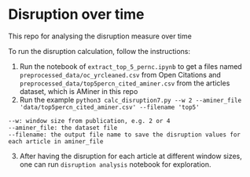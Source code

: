 # Disruption over time
This repo for analysing the disruption measure over time

To run the disruption calculation, follow the instructions:
1. Run the notebook of `extract_top_5_pernc.ipynb` to get a files named `preprocessed_data/oc_yrcleaned.csv` from Open Citations and `preprocessed_data/top5percn_cited_aminer.csv` from the articles dataset, which is AMiner in this repo
2. Run the example `python3 calc_disruption7.py --w 2 --aminer_file 'data/top5percn_cited_aminer.csv' --filename 'top5'`
```
--w: window size from publication, e.g. 2 or 4
--aminer_file: the dataset file
--filename: the output file name to save the disruption values for each article in aminer_file
```
3. After having the disruption for each article at different window sizes, one can run `disruption analysis` notebook for exploration. 

